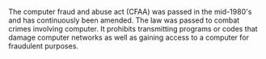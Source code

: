 The computer fraud and abuse act (CFAA) was passed in the mid-1980's and has continuously been amended. The law was passed to combat crimes involving computer. It prohibits transmitting programs or codes that damage computer networks as well as gaining access to a computer for fraudulent purposes.